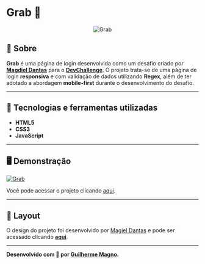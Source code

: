 # Grab 📘
<p align="center">
<img src="https://i.imgur.com/E4W8dU8.png" alt="Grab" title="Grab">
</p>

## 📖 Sobre   
**Grab** é uma página de login desenvolvida como um desafio criado por **[Magdiel Dantas](https://github.com/magdielndantas)** para o **[DevChallenge](https://www.devchallenge.com.br/)**. O projeto trata-se de uma página de login **responsiva** e com validação de dados utilizando **Regex**, além de ter adotado a abordagem **mobile-first** durante o desenvolvimento do desafio.

---

## 🚀 Tecnologias e ferramentas utilizadas
- **HTML5** 
- **CSS3** 
- **JavaScript**

---

## 🖥️ Demonstração
[![Grab](https://i.imgur.com/SW3NoZv.png "Clique para acessar o projeto")](https://devmagno.github.io/coding-challenges/challenges/Grab/index.html "Clique para acessar o projeto")   

Você pode acessar o projeto clicando [aqui](https://devmagno.github.io/coding-challenges/challenges/Grab/index.html).

---

## 🔖 Layout
O design do projeto foi desenvolvido por [Magiel Dantas](https://github.com/magdielndantas) e pode ser acessado clicando **[aqui](https://www.figma.com/file/QYQm17sJV0ZhviTGOa1jmZ/Grab-Login?node-id=0%3A1)**.

---

**Desenvolvido com 💙 por [Guilherme Magno](https://github.com/devmagno/).**